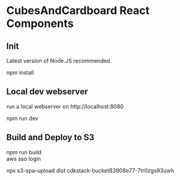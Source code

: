 # CubesAndCardboard React Components

## Init

Latest version of Node.JS recommended

npm install

## Local dev webserver

run a local webserver on http://localhost:8080

npm run dev

## Build and Deploy to S3

npm run build  
aws sso login

npx s3-spa-upload dist cdkstack-bucket83908e77-7tr0zgs93uwh
